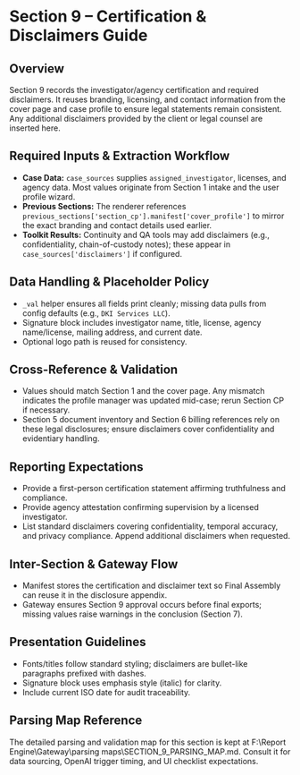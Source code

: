 ﻿# Section 9 – Certification & Disclaimers Guide

## Overview
Section 9 records the investigator/agency certification and required disclaimers. It reuses branding, licensing, and contact information from the cover page and case profile to ensure legal statements remain consistent. Any additional disclaimers provided by the client or legal counsel are inserted here.

## Required Inputs & Extraction Workflow
- **Case Data:** `case_sources` supplies `assigned_investigator`, licenses, and agency data. Most values originate from Section 1 intake and the user profile wizard.
- **Previous Sections:** The renderer references `previous_sections['section_cp'].manifest['cover_profile']` to mirror the exact branding and contact details used earlier.
- **Toolkit Results:** Continuity and QA tools may add disclaimers (e.g., confidentiality, chain-of-custody notes); these appear in `case_sources['disclaimers']` if configured.

## Data Handling & Placeholder Policy
- `_val` helper ensures all fields print cleanly; missing data pulls from config defaults (e.g., `DKI Services LLC`).
- Signature block includes investigator name, title, license, agency name/license, mailing address, and current date.
- Optional logo path is reused for consistency.

## Cross-Reference & Validation
- Values should match Section 1 and the cover page. Any mismatch indicates the profile manager was updated mid-case; rerun Section CP if necessary.
- Section 5 document inventory and Section 6 billing references rely on these legal disclosures; ensure disclaimers cover confidentiality and evidentiary handling.

## Reporting Expectations
- Provide a first-person certification statement affirming truthfulness and compliance.
- Provide agency attestation confirming supervision by a licensed investigator.
- List standard disclaimers covering confidentiality, temporal accuracy, and privacy compliance. Append additional disclaimers when requested.

## Inter-Section & Gateway Flow
- Manifest stores the certification and disclaimer text so Final Assembly can reuse it in the disclosure appendix.
- Gateway ensures Section 9 approval occurs before final exports; missing values raise warnings in the conclusion (Section 7).

## Presentation Guidelines
- Fonts/titles follow standard styling; disclaimers are bullet-like paragraphs prefixed with dashes.
- Signature block uses emphasis style (italic) for clarity.
- Include current ISO date for audit traceability.

## Parsing Map Reference
The detailed parsing and validation map for this section is kept at F:\Report Engine\Gateway\parsing maps\SECTION_9_PARSING_MAP.md. Consult it for data sourcing, OpenAI trigger timing, and UI checklist expectations.

